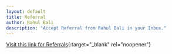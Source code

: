 ```yaml
---
layout: default
title: Referral
author: Rahul Bali
description: "Accept Referral from Rahul Bali in your Inbox."
---
```


[Visit this link for Referrals](https://forms.gle/6rd9nnUGcg8tSmtA7){:target="_blank" rel="noopener"}
